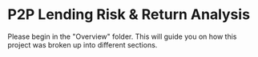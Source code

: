 #  P2P Lending Risk & Return Analysis

Please begin in the "Overview" folder. This will guide you on how this project was broken up into different sections. 


